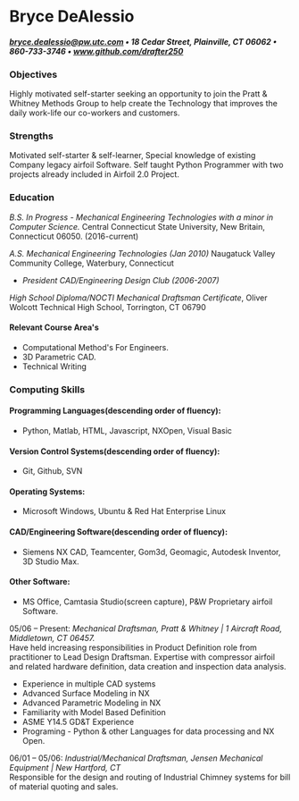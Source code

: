 
# Bryce DeAlessio
#### *bryce.dealessio@pw.utc.com • 18 Cedar Street, Plainville, CT 06062 • 860-733-3746 • www.github.com/drafter250*

### Objectives
Highly motivated self-starter seeking an opportunity to join the Pratt & Whitney
Methods Group to help create the Technology that improves the daily work-life our
co-workers and customers.

### Strengths
Motivated self-starter & self-learner, Special knowledge of existing Company legacy airfoil Software. Self taught
Python Programmer with two projects already included in Airfoil 2.0 Project.

### Education
*B.S. In Progress - Mechanical Engineering Technologies with a minor in Computer Science.*
Central Connecticut State University, New Britain, Connecticut 06050.
(2016-current)

*A.S. Mechanical Engineering Technologies (Jan 2010)*
Naugatuck Valley Community College, Waterbury, Connecticut
* *President CAD/Engineering Design Club (2006-2007)*

*High School Diploma/NOCTI Mechanical Draftsman Certificate*,
Oliver Wolcott Technical High School, Torrington, CT 06790

#### Relevant Course Area's
* Computational Method's For Engineers.
* 3D Parametric CAD.
* Technical Writing

### Computing Skills
#### Programming Languages(descending order of fluency):
* Python, Matlab, HTML, Javascript, NXOpen, Visual Basic

#### Version Control Systems(descending order of fluency):
* Git, Github, SVN

#### Operating Systems:
* Microsoft Windows, Ubuntu & Red Hat Enterprise Linux

#### CAD/Engineering Software(descending order of fluency):
* Siemens NX CAD, Teamcenter, Gom3d, Geomagic, Autodesk Inventor, 3D Studio Max.

#### Other Software:
* MS Office, Camtasia Studio(screen capture), P&W Proprietary airfoil Software.


05/06 – Present: *Mechanical Draftsman, Pratt & Whitney | 1 Aircraft Road, Middletown, CT 06457.*  
Have held increasing responsibilities in Product Definition role from practitioner to Lead
Design Draftsman. Expertise with compressor airfoil and related hardware definition, data
creation and inspection data analysis.
* Experience in multiple CAD systems
* Advanced Surface Modeling in NX
* Advanced Parametric Modeling in NX
* Familiarity with Model Based Definition
* ASME Y14.5 GD&T Experience
* Programing - Python & other Languages for data processing and NX Open.

06/01 – 05/06: *Industrial/Mechanical Draftsman, Jensen Mechanical Equipment | New Hartford, CT*  
Responsible for the design and routing of Industrial Chimney systems for bill of
material quoting and sales.
